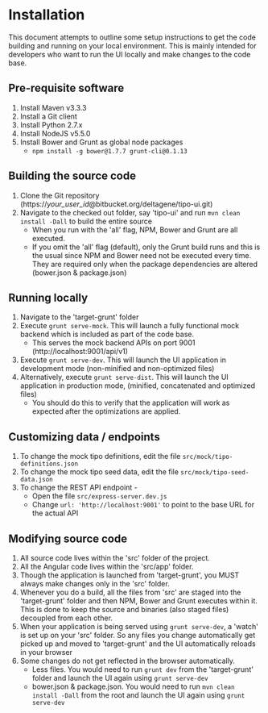 # Installation
This document attempts to outline some setup instructions to get the code building and running on your local environment. This is mainly intended for developers who want to run the UI locally and make changes to the code base.

## Pre-requisite software
1. Install Maven v3.3.3
2. Install a Git client
3. Install Python 2.7.x
4. Install NodeJS v5.5.0
5. Install Bower and Grunt as global node packages
    - `npm install -g bower@1.7.7 grunt-cli@0.1.13`

## Building the source code
1. Clone the Git repository (https://*your_user_id*@bitbucket.org/deltagene/tipo-ui.git)
2. Navigate to the checked out folder, say 'tipo-ui' and run `mvn clean install -Dall` to build the entire source
    - When you run with the 'all' flag, NPM, Bower and Grunt are all executed.
    - If you omit the 'all' flag (default), only the Grunt build runs and this is the usual since NPM and Bower need not be executed every time. They are required only when the package dependencies are altered (bower.json & package.json)

## Running locally
1. Navigate to the 'target-grunt' folder
2. Execute `grunt serve-mock`. This will launch a fully functional mock backend which is included as part of the code base.
    - This serves the mock backend APIs on port 9001 (http://localhost:9001/api/v1)
3. Execute `grunt serve-dev`. This will launch the UI application in development mode (non-minified and non-optimized files)
4. Alternatively, execute `grunt serve-dist`. This will launch the UI application in production mode, (minified, concatenated and optimized files)
    - You should do this to verify that the application will work as expected after the optimizations are applied.

## Customizing data / endpoints
1. To change the mock tipo definitions, edit the file `src/mock/tipo-definitions.json`
2. To change the mock tipo seed data, edit the file `src/mock/tipo-seed-data.json`
3. To change the REST API endpoint -
    - Open the file `src/express-server.dev.js`
    - Change `url: 'http://localhost:9001'` to point to the base URL for the actual API

## Modifying source code
1. All source code lives within the 'src' folder of the project.
2. All the Angular code lives within the 'src/app' folder.
3. Though the application is launched from 'target-grunt', you MUST always make changes only in the 'src' folder.
4. Whenever you do a build, all the files from 'src' are staged into the 'target-grunt' folder and then NPM, Bower and Grunt executes within it. This is done to keep the source and binaries (also staged files) decoupled from each other.
5. When your application is being served using `grunt serve-dev`, a 'watch' is set up on your 'src' folder. So any files you change automatically get picked up and moved to 'target-grunt' and the UI automatically reloads in your browser
6. Some changes do not get reflected in the browser automatically.
    - Less files. You would need to run `grunt dev` from the 'target-grunt' folder and launch the UI again using `grunt serve-dev`
    - bower.json & package.json. You would need to run `mvn clean install -Dall` from the root and launch the UI again using `grunt serve-dev`